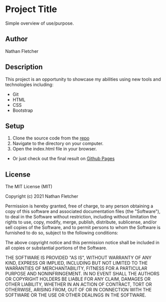 # Project Title
Simple overview of use/purpose.  

## Author
Nathan Fletcher

## Description

This project is an opportunity to showcase my abilities using new tools and technologies including:
* Git
* HTML
* CSS
* Bootstrap

## Setup 
1. Clone the source code from the [repo](https://github.com/nathanfletch/)
2. Navigate to the directory on your computer.
3. Open the index.html file in your browser.
* Or just check out the final result on [Github Pages](https://nathanfletch/.github.io.com/)

## License
 
The MIT License (MIT)

Copyright (c) 2021 Nathan Fletcher

Permission is hereby granted, free of charge, to any person obtaining a copy of this software and associated documentation files (the "Software"), to deal in the Software without restriction, including without limitation the rights to use, copy, modify, merge, publish, distribute, sublicense, and/or sell copies of the Software, and to permit persons to whom the Software is furnished to do so, subject to the following conditions:

The above copyright notice and this permission notice shall be included in all copies or substantial portions of the Software.

THE SOFTWARE IS PROVIDED "AS IS", WITHOUT WARRANTY OF ANY KIND, EXPRESS OR IMPLIED, INCLUDING BUT NOT LIMITED TO THE WARRANTIES OF MERCHANTABILITY, FITNESS FOR A PARTICULAR PURPOSE AND NONINFRINGEMENT. IN NO EVENT SHALL THE AUTHORS OR COPYRIGHT HOLDERS BE LIABLE FOR ANY CLAIM, DAMAGES OR OTHER LIABILITY, WHETHER IN AN ACTION OF CONTRACT, TORT OR OTHERWISE, ARISING FROM, OUT OF OR IN CONNECTION WITH THE SOFTWARE OR THE USE OR OTHER DEALINGS IN THE SOFTWARE.
